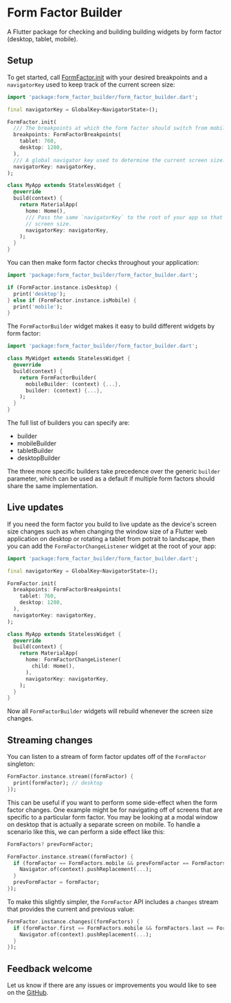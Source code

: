# Form Factor Builder

A Flutter package for checking and building building widgets by form factor (desktop, tablet, mobile).

## Setup

To get started, call [FormFactor.init](https://pub.dev/documentation/platform_builder/latest/platform/Platform/init.html) with your desired breakpoints and a `navigatorKey` used to keep track of the current screen size:

```dart
import 'package:form_factor_builder/form_factor_builder.dart';

final navigatorKey = GlobalKey<NavigatorState>();

FormFactor.init(
  /// The breakpoints at which the form factor should switch from mobile to tablet and desktop.
  breakpoints: FormFactorBreakpoints(
    tablet: 760,
    desktop: 1280,
  ),
  /// A global navigator key used to determine the current screen size.
  navigatorKey: navigatorKey,
);

class MyApp extends StatelessWidget {
  @override
  build(context) {
    return MaterialApp(
      home: Home(),
      /// Pass the same `navigatorKey` to the root of your app so that it maintains the current
      // screen size.
      navigatorKey: navigatorKey,
    );
  }
}
```

You can then make form factor checks throughout your application:

```dart
import 'package:form_factor_builder/form_factor_builder.dart';

if (FormFactor.instance.isDesktop) {
  print('desktop');
} else if (FormFactor.instance.isMobile) {
  print('mobile');
}
```

The `FormFactorBuilder` widget makes it easy to build different widgets by form factor:

```dart
import 'package:form_factor_builder/form_factor_builder.dart';

class MyWidget extends StatelessWidget {
  @override
  build(context) {
    return FormFactorBuilder(
      mobileBuilder: (context) {...},
      builder: (context) {...},
    );
  }
}
```

The full list of builders you can specify are:

* builder
* mobileBuilder
* tabletBuilder
* desktopBuilder

The three more specific builders take precedence over the generic `builder` parameter, which can be used as a default if multiple form factors should share the same implementation.

## Live updates

If you need the form factor you build to live update as the device's screen size changes such as when changing the window size of a Flutter web application on desktop or rotating a tablet from potrait to landscape, then you can add the `FormFactorChangeListener` widget at the root of your app:

```dart
import 'package:form_factor_builder/form_factor_builder.dart';

final navigatorKey = GlobalKey<NavigatorState>();

FormFactor.init(
  breakpoints: FormFactorBreakpoints(
    tablet: 760,
    desktop: 1280,
  ),
  navigatorKey: navigatorKey,
);

class MyApp extends StatelessWidget {
  @override
  build(context) {
    return MaterialApp(
      home: FormFactorChangeListener(
        child: Home(),
      ),
      navigatorKey: navigatorKey,
    );
  }
}
```

Now all `FormFactorBuilder` widgets will rebuild whenever the screen size changes.

## Streaming changes

You can listen to a stream of form factor updates off of the `FormFactor` singleton:

```dart
FormFactor.instance.stream((formFactor) {
  print(formFactor); // desktop
});
```

This can be useful if you want to perform some side-effect when the form factor changes. One example might be for navigating off of screens that are specific to a particular form factor. You may be looking at a modal window on desktop that is actually a separate screen on mobile. To handle a scenario like this, we can perform a side effect like this:

```dart
FormFactors? prevFormFactor;

FormFactor.instance.stream((formFactor) {
  if (formFactor == FormFactors.mobile && prevFormFactor == FormFactors.desktop) {
    Navigator.of(context).pushReplacement(...);
  }
  prevFormFactor = formFactor;
});
```

To make this slightly simpler, the `FormFactor` API includes a `changes` stream that provides the current and previous value:

```dart
FormFactor.instance.changes((formFactors) {
  if (formFactor.first == FormFactors.mobile && formFactors.last == FormFactors.desktop) {
    Navigator.of(context).pushReplacement(...);
  }
});
```

## Feedback welcome

Let us know if there are any issues or improvements you would like to see on the [GitHub](https://github.com/danReynolds/form_factor_builder).